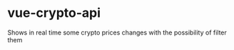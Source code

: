 # vue-crypto-api

Shows in real time some crypto prices changes with the possibility of filter them
